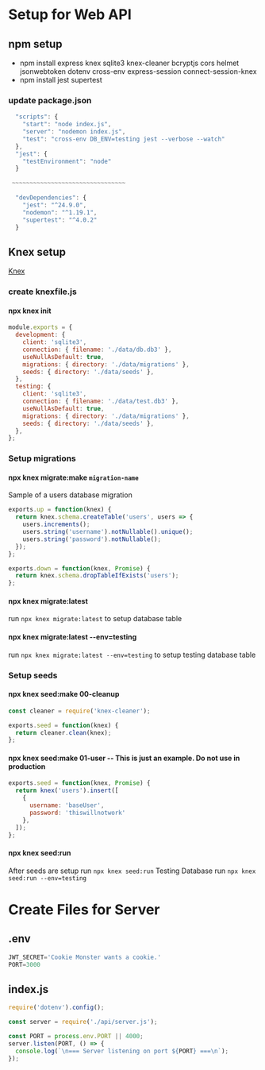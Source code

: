 # Setup for Web API

## npm setup
- npm install express knex sqlite3 knex-cleaner bcryptjs cors helmet jsonwebtoken dotenv cross-env express-session connect-session-knex
- npm install jest supertest

### update package.json

```javascript
  "scripts": {
    "start": "node index.js",
    "server": "nodemon index.js",
    "test": "cross-env DB_ENV=testing jest --verbose --watch"
  },
  "jest": {
    "testEnvironment": "node"
  }

 ~~~~~~~~~~~~~~~~~~~~~~~~~~~~~~~~
  
  "devDependencies": {
    "jest": "^24.9.0",
    "nodemon": "^1.19.1",
    "supertest": "^4.0.2"
  }
```

## Knex setup

[Knex](https://knexjs.org/)

### create knexfile.js

#### npx knex init

```javascript
module.exports = {
  development: {
    client: 'sqlite3',
    connection: { filename: './data/db.db3' },
    useNullAsDefault: true,
    migrations: { directory: './data/migrations' },
    seeds: { directory: './data/seeds' },
  },
  testing: {
    client: 'sqlite3',
    connection: { filename: './data/test.db3' },
    useNullAsDefault: true,
    migrations: { directory: './data/migrations' },
    seeds: { directory: './data/seeds' },
  },
};
```

### Setup migrations

#### npx knex migrate:make `migration-name`

Sample of a users database migration

```javascript
exports.up = function(knex) {
  return knex.schema.createTable('users', users => {
    users.increments();
    users.string('username').notNullable().unique();
    users.string('password').notNullable();
  });
};

exports.down = function(knex, Promise) {
  return knex.schema.dropTableIfExists('users');
};
```

#### npx knex migrate:latest

run `npx knex migrate:latest` to setup database table

#### npx knex migrate:latest --env=testing

run `npx knex migrate:latest --env=testing` to setup testing database table

### Setup seeds

#### npx knex seed:make 00-cleanup

```javascript
const cleaner = require('knex-cleaner');

exports.seed = function(knex) {
  return cleaner.clean(knex);
};
```

#### npx knex seed:make 01-user -- This is just an example. Do not use in production

```javascript
exports.seed = function(knex, Promise) {
  return knex('users').insert([
    {
      username: 'baseUser',
      password: 'thiswillnotwork'
    },
  ]);
};
```

#### npx knex seed:run

After seeds are setup run `npx knex seed:run`
Testing Database run `npx knex seed:run --env=testing`

# Create Files for Server

## .env

```javascript
JWT_SECRET='Cookie Monster wants a cookie.'
PORT=3000
```

## index.js

```javascript
require('dotenv').config();

const server = require('./api/server.js');

const PORT = process.env.PORT || 4000;
server.listen(PORT, () => {
  console.log(`\n=== Server listening on port ${PORT} ===\n`);
});
```

